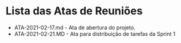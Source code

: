 # Lista das Atas de Reuniões

* ATA-2021-02-17.md - Ata de abertura do projeto.
* ATA-2021-02-21.MD -  Ata para distribuição de tarefas da Sprint 1


